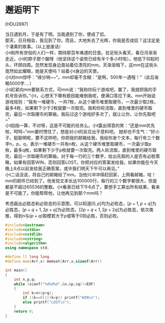 # 邂逅明下
[HDU2897]

当日遇到月，于是有了明。当我遇到了你，便成了侣。  
那天，日月相会，我见到了你。而且，大地失去了光辉，你我是否成侣？这注定是个凄美的故事。（以上是废话）  
小t和所有世俗的人们一样，期待那百年难遇的日食。驻足街头看天，看日月渐渐走近，小t的脖子那个酸呀（他坚持这个姿势已经有半个多小时啦）。他低下仰起的头，环顾四周。忽然发现身边竟站着位漂亮的mm。天渐渐暗下，这mm在这街头竟然如此耀眼，她是天使吗？站着小t身边的天使。  
小t对mm惊呼：“缘分呐~~”。mm却毫不含糊：“是啊，500年一遇哦！”（此后省略5000字….）  
小t赶紧向mm要联系方式，可mm说：“我和你玩个游戏吧，赢了，我就把我的手机号告诉你。”小t，心想天下哪有题目能难倒我呢，便满口答应下来。mm开始说游戏规则：“我有一堆硬币，一共7枚，从这个硬币堆里取硬币，一次最少取2枚，最多4枚，如果剩下少于2枚就要一次取完。我和你轮流取，直到堆里的硬币取完，最后一次取硬币的算输。我玩过这个游戏好多次了，就让让你，让你先取吧~”  
小t掐指一算，不对呀，这是不可能的任务么。小t露出得意的笑：“还是mm优先啦，呵呵~”mm霎时愣住了，想是对小t的反应出乎意料吧。
她却也不生气：“好小子，挺聪明呢，要不这样吧，你把我的邮箱给我，我给你发个文本，每行有三个数字n，p，q，表示一堆硬币一共有n枚，从这个硬币堆里取硬币，一次最少取p枚，最多q枚，如果剩下少于p枚就要一次取完。两人轮流取，直到堆里的硬币取完，最后一次取硬币的算输。对于每一行的三个数字，给出先取的人是否有必胜策略，如果有回答WIN，否则回答LOST。你把对应的答案发给我，如果你能在今天晚上8点以前发给我正确答案，或许我们明天下午可以再见。”  
小t二话没说，将自己的邮箱给了mm。当他兴冲冲得赶回家，上网看邮箱，哇！mm的邮件已经到了。他发现文本长达100000行，每行的三个数字都很大，但是都是不超过65536的整数。小t看表已经下午6点了，要想手工算出所有结果，看来是不可能了。你能帮帮他，让他再见到那个mm吗？

考虑画出必胜态和必败态的示意图，可以知道$[0,p]$均为必败态，$[p+1,p+q]$为必胜态，$[p+q+1,2p+q]$为必败态，$[2p+q+1,2p+2q]$为必胜态，依次类推，得到$n$与$(p+q)$取模若大于$p$或等于$0$则必胜，否则必败。

```cpp
#include<iostream>
#include<cstdio>
#include<cstdlib>
#include<cstring>
#include<algorithm>
using namespace std;

#define ll long long
#define mem(Arr,x) memset(Arr,x,sizeof(Arr))

int main()
{
	int n,p,q;
	while (scanf("%d%d%d",&n,&p,&q)!=EOF)
	{
		int k=n%(p+q);
		if ((k==0)||(k>p)) printf("WIN\n");
		else printf("LOST\n");
	}
	return 0;
}
```